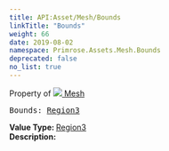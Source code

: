 ```yaml
---
title: API:Asset/Mesh/Bounds
linkTitle: "Bounds"
weight: 66
date: 2019-08-02
namespace: Primrose.Assets.Mesh.Bounds
deprecated: false
no_list: true
---
```

Property of <a href="/docs/api-reference/Class/Mesh"><img src="/icons/silk/default.png"/>&nbsp;Mesh</a>
<pre class="method-declaration">
Bounds: <a class="type" href="/docs/api-reference/DataType/Region3">Region3</a></pre>
<b>Value Type: </b>
<a class="type" href="/docs/api-reference/DataType/Region3">Region3</a>
<br/>
<b>Description: </b>